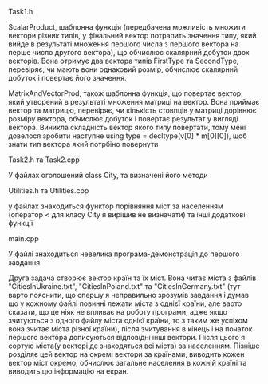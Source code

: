 Task1.h

ScalarProduct, шаблонна функція (передбачена можливість множити вектори різник типів, у фінальний вектор потрапить значення типу, який вийде в результаті множення першого числа з першого вектора на перше число другого вектора), 
що обчислює скалярний добуток двох векторів. Вона отримує два вектора типів FirstType та SecondType, перевіряє, чи мають вони однаковий розмір, обчислює скалярний добуток і повертає його значення.

MatrixAndVectorProd, також шаблонна функція, що повертає вектор, який утворений в результаті множення матриці на вектор. Вона приймає вектор та матрицю, перевіряє, чи кількість стовпців у матриці дорівнює розміру вектора, обчислює 
добуток і повертає результат у вигляді вектора. Виникла складність вектор якого типу повертати, тому мені довелося зробити наступне using type = decltype(v[0] * m[0][0]), щоб знати тип вектора який потрбіно повернути

Task2.h та Task2.cpp

У файлах оголошений class City, та визначені його методи

Utilities.h та Utilities.cpp

у файлах знаходиться функтор порівняння міст за населенням (оператор < для класу City я вирішив не визначати) та інші додаткові функції 

main.cpp

У файлі знаходиться невелика програма-демонстрація до першого завдання

Друга задача створює вектор країн та їх міст. Вона читає міста з файлів "CitiesInUkraine.txt", "CitiesInPoland.txt" та "CitiesInGermany.txt" (тут варто пояснити, що спершу я неправильно зрозумів завдання і думав що у кожному файлі повинні лежати міста з однієї країни, але варто сказати, що це ніяк не впливає на роботу програми, адже якщо зчитуються з одного файлу міста однієї країни, то з таким же успіхом вона зчитає міста різної країни), після зчитування в кінець і на початок першого вектора дописуються відповідні інші вектори. Після цього я сортую міста(у векторі де знаходяться всі міста) за населенням. Пізніше розділяє цей вектор на окремі вектори за країнами, виводить кожен вектор міст окремо, обчислює загальне населення в кожній країні та виводить цю інформацію на екран.
